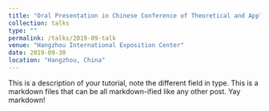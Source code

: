 ```yaml
---
title: "Oral Presentation in Chinese Conference of Theoretical and Applied Mechanics (CCTAM)-2019"
collection: talks
type: ""
permalink: /talks/2019-09-talk
venue: "Hangzhou International Exposition Center"
date: 2019-09-30
location: "Hangzhou, China"
---
```




This is a description of your tutorial, note the different field in type. This is a markdown files that can be all markdown-ified like any other post. Yay markdown!
